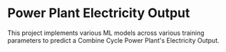 # Power Plant Electricity Output
This project implements various ML models across various training parameters to predict a Combine Cycle Power Plant's Electricity Output.
